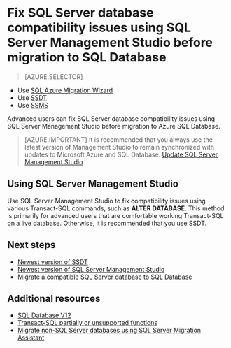 <properties
   pageTitle="Fix SQL Server database compatibility issues using SQL Server Managment Studio before migration to SQL Database | Microsoft Azure"
   description="Microsoft Azure SQL Database, database migration, compatibility, SQL Azure Migration Wizard"
   services="sql-database"
   documentationCenter=""
   authors="carlrabeler"
   manager="jhubbard"
   editor=""/>

<tags
   ms.service="sql-database"
   ms.devlang="NA"
   ms.topic="article"
   ms.tgt_pltfrm="NA"
   ms.workload="sqldb-migrate"
   ms.date="06/07/2016"
   ms.author="carlrab"/>

# Fix SQL Server database compatibility issues using SQL Server Management Studio before migration to SQL Database

> [AZURE.SELECTOR]
- Use [SQL Azure Migration Wizard](sql-database-cloud-migrate-fix-compatibility-issues.md)
- Use [SSDT](sql-database-cloud-migrate-fix-compatibility-issues-ssdt.md)
- Use [SSMS](sql-database-cloud-migrate-fix-compatibility-issues-ssms.md)

Advanced users can fix SQL Server database compatibility issues using SQL Server Management Studio before migration to Azure SQL Database.


> [AZURE.IMPORTANT] It is recommended that you always use the latest version of Management Studio to remain synchronized with updates to Microsoft Azure and SQL Database. [Update SQL Server Management Studio](https://msdn.microsoft.com/library/mt238290.aspx).


## Using SQL Server Management Studio

Use SQL Server Management Studio to fix compatibility issues using various Transact-SQL commands, such as **ALTER DATABASE**. This method is primarily for advanced users that are comfortable working Transact-SQL on a live database. Otherwise, it is recommended that you use SSDT. 



## Next steps

- [Newest version of SSDT](https://msdn.microsoft.com/library/mt204009.aspx)
- [Newest version of SQL Server Management Studio](https://msdn.microsoft.com/library/mt238290.aspx)
- [Migrate a compatible SQL Server database to SQL Database](sql-database-cloud-migrate.md#migrate-a-compatible-sql-server-database-to-sql-database)

## Additional resources

- [SQL Database V12](sql-database-v12-whats-new.md)
- [Transact-SQL partially or unsupported functions](sql-database-transact-sql-information.md)
- [Migrate non-SQL Server databases using SQL Server Migration Assistant](http://blogs.msdn.com/b/ssma/)

